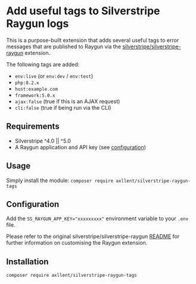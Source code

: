# Add useful tags to Silverstripe Raygun logs

This is a purpose-built extension that adds several useful tags to error messages that are published to Raygun via the [silverstripe/silverstripe-raygun](https://github.com/silverstripe/silverstripe-raygun) extension.

The following tags are added:

- `env:live` (or `env:dev` / `env:test`)
- `php:8.2.x`
- `host:example.com`
- `framework:5.0.x`
- `ajax:false` (true if this is an AJAX request)
- `cli:false` (true if being run via the CLI)


## Requirements

- Silverstripe ^4.0 || ^5.0
- A Raygun application and API key (see [configuration](#configuration))


## Usage

Simply install the module: `composer require axllent/silverstripe-raygun-tags`


## Configuration

Add the `SS_RAYGUN_APP_KEY="xxxxxxxxx"` environment variable to your `.env` file.

Please refer to the original silverstripe/silverstripe-raygun [README](https://github.com/silverstripe/silverstripe-raygun) for further information on customising the Raygun extension.


## Installation

```shell
composer require axllent/silverstripe-raygun-tags
```
